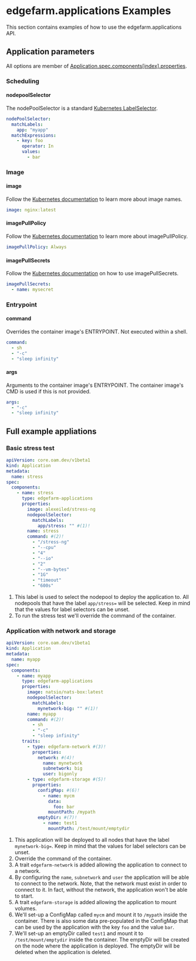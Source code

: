 # edgefarm.applications Examples

This section contains examples of how to use the edgefarm.applications API.

## Application parameters

All options are member of [Application.spec.components[index].properties](../application-spec/#applicationspeccomponentsindexproperties).

### Scheduling

#### nodepoolSelector

The nodePoolSelector is a standard [Kubernetes LabelSelector](https://kubernetes.io/docs/concepts/overview/working-with-objects/labels/#resources-that-support-set-based-requirements).

```yaml
nodePoolSelector:
  matchLabels:
    app: "myapp"
  matchExpressions:
    - key: foo
      operator: In
      values:
        - bar
```

### Image

#### image

Follow the [Kubernetes documentation](https://kubernetes.io/docs/concepts/containers/images/#image-names) to learn more about image names.

```yaml
image: nginx:latest
```

#### imagePullPolicy

Follow the [Kubernetes documentation](https://kubernetes.io/docs/concepts/containers/images/#image-pull-policy) to learn more about imagePullPolicy.

```yaml
imagePullPolicy: Always
```

#### imagePullSecrets

Follow the [Kubernetes documentation](https://kubernetes.io/docs/tasks/configure-pod-container/pull-image-private-registry/) on how to use imagePullSecrets.

```yaml
imagePullSecrets: 
  - name: mysecret
```

### Entrypoint

#### command

Overrides the container image's ENTRYPOINT. Not executed within a shell. 

```yaml
command: 
  - sh
  - "-c"
  - "sleep infinity" 
```

#### args

Arguments to the container image's ENTRYPOINT. The container image's CMD is used if this is not provided. 

```yaml
args:
  - "-c"
  - "sleep infinity"
```

## Full example appliations
### Basic stress test

```yaml
apiVersion: core.oam.dev/v1beta1
kind: Application
metadata:
  name: stress
spec:
  components:
    - name: stress
      type: edgefarm-applications
      properties:
        image: alexeiled/stress-ng
        nodepoolSelector:
          matchLabels:
            app/stress: "" #(1)!
        name: stress
        command: #(2)!
          - "/stress-ng"
          - "--cpu"
          - "4"
          - "--io"
          - "2"
          - "--vm-bytes"
          - "1G"
          - "timeout"
          - "600s"
```

1. This label is used to select the nodepool to deploy the application to. All nodepools that have the label `app/stress=` will be selected. Keep in mind that the values for label selectors can be unset.
2. To run the stress test we'll override the command of the container.

### Application with network and storage

```yaml
apiVersion: core.oam.dev/v1beta1
kind: Application
metadata:
  name: myapp
spec:
  components:
    - name: myapp
      type: edgefarm-applications
      properties:
        image: natsio/nats-box:latest
        nodepoolSelector:
          matchLabels:
            mynetwork-big: "" #(1)!
        name: myapp
        command: #(2)!
          - sh
          - "-c"
          - "sleep infinity" 
      traits:
        - type: edgefarm-network #(3)!
          properties:
            network: #(4)!
              name: mynetwork 
              subnetwork: big 
              user: bigonly
        - type: edgefarm-storage #(5)!
          properties:
            configMap: #(6)!
              - name: mycm
                data:
                  foo: bar
                mountPath: /mypath
            emptyDir: #(7)!
              - name: test1 
                mountPath: /test/mount/emptydir
```

1. This application will be deployed to all nodes that have the label `mynetwork-big=`. Keep in mind that the values for label selectors can be unset.
2. Override the command of the container. 
3. A trait `edgefarm-network` is added allowing the application to connect to a network.
4. By configuring the `name`, `subnetwork` and `user` the application will be able to connect to the network. Note, that the network must exist in order to connect to it. In fact, without the network, the application won't be able to start.
5. A trait `edgefarm-storage` is added allowing the application to mount volumes.
6. We'll set-up a ConfigMap called `mycm` and mount it to `/mypath` inside the container. There is also some data pre-populated in the ConfigMap that can be used by the application with the key `foo` and the value `bar`.
7. We'll set-up an emptyDir called `test1` and mount it to `/test/mount/emptydir` inside the container. The emptyDir will be created on the node where the application is deployed. The emptyDir will be deleted when the application is deleted.

